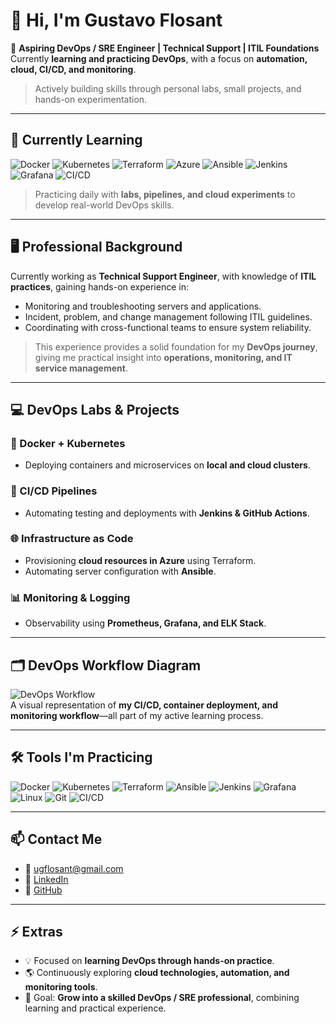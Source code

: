 # 👋 Hi, I'm Gustavo Flosant

🎯 **Aspiring DevOps / SRE Engineer | Technical Support | ITIL Foundations**  
Currently **learning and practicing DevOps**, with a focus on **automation, cloud, CI/CD, and monitoring**.

> Actively building skills through personal labs, small projects, and hands-on experimentation.

---

## 🌱 Currently Learning
![Docker](https://img.shields.io/badge/Docker-2496ED?style=for-the-badge&logo=docker&logoColor=white)
![Kubernetes](https://img.shields.io/badge/Kubernetes-326CE5?style=for-the-badge&logo=kubernetes&logoColor=white)
![Terraform](https://img.shields.io/badge/Terraform-7B42BC?style=for-the-badge&logo=terraform&logoColor=white)
![Azure](https://img.shields.io/badge/Azure-0078D4?style=for-the-badge&logo=microsoft-azure&logoColor=white)
![Ansible](https://img.shields.io/badge/Ansible-EE0000?style=for-the-badge&logo=ansible&logoColor=white)
![Jenkins](https://img.shields.io/badge/Jenkins-D24939?style=for-the-badge&logo=jenkins&logoColor=white)
![Grafana](https://img.shields.io/badge/Grafana-F46800?style=for-the-badge&logo=grafana&logoColor=white)
![CI/CD](https://img.shields.io/badge/CI/CD-008000?style=for-the-badge)

> Practicing daily with **labs, pipelines, and cloud experiments** to develop real-world DevOps skills.

---

## 🖥️ Professional Background

Currently working as **Technical Support Engineer**, with knowledge of **ITIL practices**, gaining hands-on experience in:  
- Monitoring and troubleshooting servers and applications.  
- Incident, problem, and change management following ITIL guidelines.  
- Coordinating with cross-functional teams to ensure system reliability.

> This experience provides a solid foundation for my **DevOps journey**, giving me practical insight into **operations, monitoring, and IT service management**.

---

## 💻 DevOps Labs & Projects

### 🚀 Docker + Kubernetes
- Deploying containers and microservices on **local and cloud clusters**.

### 🔄 CI/CD Pipelines
- Automating testing and deployments with **Jenkins & GitHub Actions**.

### 🌐 Infrastructure as Code
- Provisioning **cloud resources in Azure** using Terraform.  
- Automating server configuration with **Ansible**.

### 📊 Monitoring & Logging
- Observability using **Prometheus, Grafana, and ELK Stack**.

---

## 🗂️ DevOps Workflow Diagram
![DevOps Workflow](https://user-images.githubusercontent.com/your-username/your-diagram.png)  
A visual representation of **my CI/CD, container deployment, and monitoring workflow**—all part of my active learning process.

---

## 🛠️ Tools I'm Practicing
![Docker](https://img.shields.io/badge/Docker-2496ED?style=flat&logo=docker&logoColor=white)
![Kubernetes](https://img.shields.io/badge/Kubernetes-326CE5?style=flat&logo=kubernetes&logoColor=white)
![Terraform](https://img.shields.io/badge/Terraform-7B42BC?style=flat&logo=terraform&logoColor=white)
![Ansible](https://img.shields.io/badge/Ansible-EE0000?style=flat&logo=ansible&logoColor=white)
![Jenkins](https://img.shields.io/badge/Jenkins-D24939?style=flat&logo=jenkins&logoColor=white)
![Grafana](https://img.shields.io/badge/Grafana-F46800?style=flat&logo=grafana&logoColor=white)
![Linux](https://img.shields.io/badge/Linux-FCC624?style=flat&logo=linux&logoColor=black)
![Git](https://img.shields.io/badge/Git-F05032?style=flat&logo=git&logoColor=white)
![CI/CD](https://img.shields.io/badge/CI/CD-008000?style=flat)

---

## 📫 Contact Me
- 📧 ugflosant@gmail.com  
- 🔗 [LinkedIn](#)  
- 🔗 [GitHub](https://github.com/tu-username)

---

## ⚡ Extras
- 💡 Focused on **learning DevOps through hands-on practice**.  
- 🌎 Continuously exploring **cloud technologies, automation, and monitoring tools**.  
- 🎯 Goal: **Grow into a skilled DevOps / SRE professional**, combining learning and practical experience.